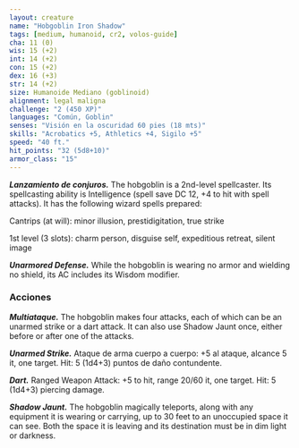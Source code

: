 ```yaml
---
layout: creature
name: "Hobgoblin Iron Shadow"
tags: [medium, humanoid, cr2, volos-guide]
cha: 11 (0)
wis: 15 (+2)
int: 14 (+2)
con: 15 (+2)
dex: 16 (+3)
str: 14 (+2)
size: Humanoide Mediano (goblinoid)
alignment: legal maligna
challenge: "2 (450 XP)"
languages: "Común, Goblin"
senses: "Visión en la oscuridad 60 pies (18 mts)"
skills: "Acrobatics +5, Athletics +4, Sigilo +5"
speed: "40 ft."
hit_points: "32 (5d8+10)"
armor_class: "15"
---
```


***Lanzamiento de conjuros.*** The hobgoblin is a 2nd-level spellcaster. Its spellcasting ability is Intelligence (spell save DC 12, +4 to hit with spell attacks). It has the following wizard spells prepared:

Cantrips (at will): minor illusion, prestidigitation, true strike

1st level (3 slots): charm person, disguise self, expeditious retreat, silent image

***Unarmored Defense.*** While the hobgoblin is wearing no armor and wielding no shield, its AC includes its Wisdom modifier.

### Acciones

***Multiataque.*** The hobgoblin makes four attacks, each of which can be an unarmed strike or a dart attack. It can also use Shadow Jaunt once, either before or after one of the attacks.

***Unarmed Strike.*** Ataque de arma cuerpo a cuerpo: +5 al ataque, alcance 5 it, one target. Hit: 5 (1d4+3) puntos de daño contundente.

***Dart.*** Ranged Weapon Attack: +5 to hit, range 20/60 it, one target. Hit: 5 (1d4+3) piercing damage.

***Shadow Jaunt.*** The hobgoblin magically teleports, along with any equipment it is wearing or carrying, up to 30 feet to an unoccupied space it can see. Both the space it is leaving and its destination must be in dim light or darkness.